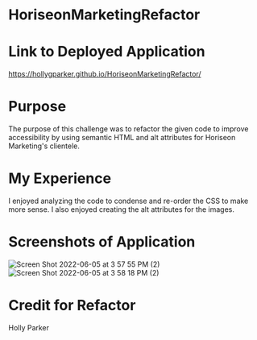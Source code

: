 # HoriseonMarketingRefactor

# Link to Deployed Application
https://hollygparker.github.io/HoriseonMarketingRefactor/

# Purpose 
The purpose of this challenge was to refactor the given code to improve accessibility by using semantic HTML and alt attributes for Horiseon Marketing's clientele. 

# My Experience
I enjoyed analyzing the code to condense and re-order the CSS to make more sense. I also enjoyed creating the alt attributes for the images.

# Screenshots of Application
![Screen Shot 2022-06-05 at 3 57 55 PM (2)](https://user-images.githubusercontent.com/67671637/172070525-f062ccfb-a631-41ee-b4bf-5a50255711c3.png)
![Screen Shot 2022-06-05 at 3 58 18 PM (2)](https://user-images.githubusercontent.com/67671637/172070529-4fdf8503-c288-4daf-9f52-c8e40f451aea.png)

# Credit for Refactor
Holly Parker
